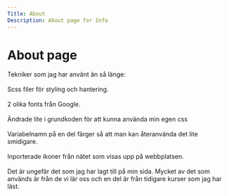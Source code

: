 ```yaml
---
Title: About
Description: About page for Info
---
```


About page
==========================

Tekniker som jag har använt än så länge:<br><br>
Scss filer för styling och hantering.<br><br>
2 olika fonts från Google.<br><br>
Ändrade lite i grundkoden för att kunna använda min egen css<br><br>
Variabelnamn på en del färger så att man kan återanvända det lite smidigare.<br><br>
Inporterade ikoner från nätet som visas upp på webbplatsen.<br><br>
Det är ungefär det som jag har lagt till på min sida. Mycket av det som används är från de vi lär oss och en del är från tidigare kurser som jag har läst.